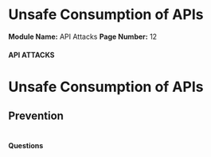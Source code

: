 <!--
 // Platform: Academy
// URL: https://academy.hackthebox.com/module/268/section/3070
// Platform Version: V1
// Module ID: 268
// Module Name: API Attacks
// Module Difficulty: Medium
// Section ID: 3070
// Section Title: Unsafe Consumption of APIs
// Page Title: API Attacks
// Page Number: 12
-->

# Unsafe Consumption of APIs

**Module Name:** API Attacks **Page Number:** 12

#### API ATTACKS

# Unsafe Consumption of APIs

## Prevention

# 

# 

#### Questions

####